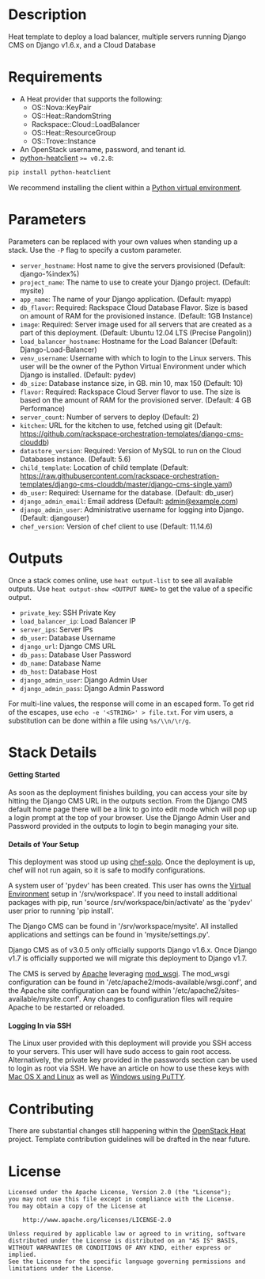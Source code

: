 Description
===========

Heat template to deploy a load balancer, multiple servers running Django CMS
on Django v1.6.x, and a Cloud Database


Requirements
============
* A Heat provider that supports the following:
  * OS::Nova::KeyPair
  * OS::Heat::RandomString
  * Rackspace::Cloud::LoadBalancer
  * OS::Heat::ResourceGroup
  * OS::Trove::Instance
* An OpenStack username, password, and tenant id.
* [python-heatclient](https://github.com/openstack/python-heatclient)
`>= v0.2.8`:

```bash
pip install python-heatclient
```

We recommend installing the client within a [Python virtual
environment](http://www.virtualenv.org/).

Parameters
==========
Parameters can be replaced with your own values when standing up a stack. Use
the `-P` flag to specify a custom parameter.

* `server_hostname`: Host name to give the servers provisioned (Default:
  django-%index%)
* `project_name`: The name to use to create your Django project. (Default:
  mysite)
* `app_name`: The name of your Django application. (Default: myapp)
* `db_flavor`: Required: Rackspace Cloud Database Flavor. Size is based on
  amount of RAM for the provisioned instance. (Default: 1GB Instance)
* `image`: Required: Server image used for all servers that are created as a
  part of this deployment. (Default: Ubuntu 12.04 LTS (Precise Pangolin))
* `load_balancer_hostname`: Hostname for the Load Balancer (Default:
  Django-Load-Balancer)
* `venv_username`: Username with which to login to the Linux servers. This user
  will be the owner of the Python Virtual Environment under which Django is
  installed. (Default: pydev)
* `db_size`: Database instance size, in GB. min 10, max 150 (Default: 10)
* `flavor`: Required: Rackspace Cloud Server flavor to use. The size is based
  on the amount of RAM for the provisioned server. (Default: 4 GB Performance)
* `server_count`: Number of servers to deploy (Default: 2)
* `kitchen`: URL for the kitchen to use, fetched using git (Default:
  https://github.com/rackspace-orchestration-templates/django-cms-clouddb)
* `datastore_version`: Required: Version of MySQL to run on the Cloud Databases
  instance. (Default: 5.6)
* `child_template`: Location of child template (Default:
  https://raw.githubusercontent.com/rackspace-orchestration-templates/django-cms-clouddb/master/django-cms-single.yaml)
* `db_user`: Required: Username for the database. (Default: db_user)
* `django_admin_email`: Email address (Default: admin@example.com)
* `django_admin_user`: Administrative username for logging into Django.
  (Default: djangouser)
* `chef_version`: Version of chef client to use (Default: 11.14.6)

Outputs
=======
Once a stack comes online, use `heat output-list` to see all available outputs.
Use `heat output-show <OUTPUT NAME>` to get the value of a specific output.

* `private_key`: SSH Private Key
* `load_balancer_ip`: Load Balancer IP
* `server_ips`: Server IPs
* `db_user`: Database Username
* `django_url`: Django CMS URL
* `db_pass`: Database User Password
* `db_name`: Database Name
* `db_host`: Database Host
* `django_admin_user`: Django Admin User
* `django_admin_pass`: Django Admin Password

For multi-line values, the response will come in an escaped form. To get rid of
the escapes, use `echo -e '<STRING>' > file.txt`. For vim users, a substitution
can be done within a file using `%s/\\n/\r/g`.

Stack Details
=============
#### Getting Started
As soon as the deployment finishes building, you can access your site by
hitting the Django CMS URL in the outputs section. From the Django CMS
default home page there will be a link to go into edit mode which will pop up
a login prompt at the top of your browser. Use the Django Admin User and
Password provided in the outputs to login to begin managing your site.

#### Details of Your Setup
This deployment was stood up using
[chef-solo](http://docs.opscode.com/chef_solo.html). Once the deployment is
up, chef will not run again, so it is safe to modify configurations.

A system user of 'pydev' has been created. This user has owns the [Virtual
Environment](http://virutalenv.org) setup in '/srv/workspace'. If you need to
install additional packages with pip, run 'source
/srv/workspace/bin/activate' as the 'pydev' user prior to running 'pip
install'.

The Django CMS can be found in '/srv/workspace/mysite'. All installed
applications and settings can be found in 'mysite/settings.py'.

Django CMS as of v3.0.5 only officially supports Django v1.6.x. Once Django v1.7
is officially supported we will migrate this deployment to Django v1.7.

The CMS is served by [Apache](http://httpd.apache.org/) leveraging
[mod_wsgi](http://www.modwsgi.org/). The mod_wsgi configuration can be found
in '/etc/apache2/mods-available/wsgi.conf', and the Apache site configuration
can  be found within '/etc/apache2/sites-available/mysite.conf'. Any changes
to configuration files will require Apache to be restarted or reloaded.

#### Logging In via SSH
The Linux user provided with this deployment will provide you SSH access to
your servers. This user will have sudo access to gain root access.
Alternatively, the private key provided in the passwords section can be used
to login as root via SSH. We have an article on how to use these keys with
[Mac OS X and
Linux](http://www.rackspace.com/knowledge_center/article/logging-in-with-a-ssh-private-key-on-linuxmac)
as well as [Windows using
PuTTY](http://www.rackspace.com/knowledge_center/article/logging-in-with-a-ssh-private-key-on-windows).

Contributing
============
There are substantial changes still happening within the [OpenStack
Heat](https://wiki.openstack.org/wiki/Heat) project. Template contribution
guidelines will be drafted in the near future.

License
=======
```
Licensed under the Apache License, Version 2.0 (the "License");
you may not use this file except in compliance with the License.
You may obtain a copy of the License at

    http://www.apache.org/licenses/LICENSE-2.0

Unless required by applicable law or agreed to in writing, software
distributed under the License is distributed on an "AS IS" BASIS,
WITHOUT WARRANTIES OR CONDITIONS OF ANY KIND, either express or implied.
See the License for the specific language governing permissions and
limitations under the License.
```
